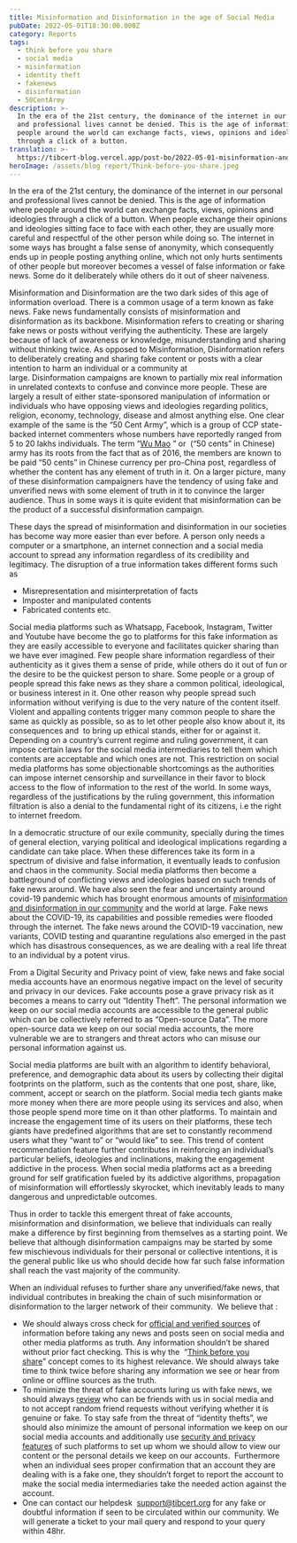 ```yaml
---
title: Misinformation and Disinformation in the age of Social Media
pubDate: 2022-05-01T18:30:00.000Z
category: Reports
tags:
  - think before you share
  - social media
  - misinformation
  - identity theft
  - fakenews
  - disinformation
  - 50CentArmy
description: >-
  In the era of the 21st century, the dominance of the internet in our personal
  and professional lives cannot be denied. This is the age of information where
  people around the world can exchange facts, views, opinions and ideologies
  through a click of a button. 
translation: >-
  https://tibcert-blog.vercel.app/post-bo/2022-05-01-misinformation-and-disinformation-in-the-age-of-social-media-bo/ 
heroImage: /assets/blog report/Think-before-you-share.jpeg
---
```


In the era of the 21st century, the dominance of the internet in our personal and professional lives cannot be denied. This is the age of information where people around the world can exchange facts, views, opinions and ideologies through a click of a button. When people exchange their opinions and ideologies sitting face to face with each other, they are usually more careful and respectful of the other person while doing so. The internet in some ways has brought a false sense of anonymity, which consequently ends up in people posting anything online, which not only hurts sentiments of other people but moreover becomes a vessel of false information or fake news. Some do it deliberately while others do it out of sheer naiveness. 

Misinformation and Disinformation are the two dark sides of this age of information overload. There is a common usage of a term known as fake news. Fake news fundamentally consists of misinformation and disinformation as its backbone. Misinformation refers to creating or sharing fake news or posts without verifying the authenticity. These are largely because of lack of awareness or knowledge, misunderstanding and sharing without thinking twice. As opposed to Misinformation, Disinformation refers to deliberately creating and sharing fake content or posts with a clear intention to harm an individual or a community at large. Disinformation campaigns are known to partially mix real information in unrelated contexts to confuse and convince more people. These are largely a result of either state-sponsored manipulation of information or individuals who have opposing views and ideologies regarding politics, religion, economy, technology, disease and almost anything else. One clear example of the same is the “50 Cent Army”, which is a group of CCP state-backed internet commenters whose numbers have reportedly ranged from 5 to 20 lakhs individuals. The term “[Wu Mao](https://www.voanews.com/a/who-is-that-chinese-troll/3540663.html) ” or  (“50 cents” in Chinese) army has its roots from the fact that as of 2016, the members are known to be paid “50 cents” in Chinese currency per pro-China post, regardless of whether the content has any element of truth in it. On a larger picture, many of these disinformation campaigners have the tendency of using fake and unverified news with some element of truth in it to convince the larger audience. Thus in some ways it is quite evident that misinformation can be the product of a successful disinformation campaign.

These days the spread of misinformation and disinformation in our societies has become way more easier than ever before. A person only needs a computer or a smartphone, an internet connection and a social media account to spread any information regardless of its credibility and legitimacy. The disruption of a true information takes different forms such as 

* Misrepresentation and misinterpretation of facts
* Imposter and manipulated contents
* Fabricated contents etc.

Social media platforms such as Whatsapp, Facebook, Instagram, Twitter and Youtube have become the go to platforms for this fake information as they are easily accessible to everyone and facilitates quicker sharing than we have ever imagined. Few people share information regardless of their authenticity as it gives them a sense of pride, while others do it out of fun or the desire to be the quickest person to share. Some people or a group of people spread this fake news as they share a common political, ideological, or business interest in it. One other reason why people spread such information without verifying is due to the very nature of the content itself. Violent and appalling contents trigger many common people to share the same as quickly as possible, so as to let other people also know about it, its consequences and  to bring up ethical stands, either for or against it. Depending on a country’s current regime and ruling government, it can impose certain laws for the social media intermediaries to tell them which contents are acceptable and which ones are not. This restriction on social media platforms has some objectionable shortcomings as the authorities can impose internet censorship and surveillance in their favor to block access to the flow of information to the rest of the world. In some ways, regardless of the justifications by the ruling government, this information filtration is also a denial to the fundamental right of its citizens, i.e the right to internet freedom.

In a democratic structure of our exile community, specially during the times of general election, varying political and ideological implications regarding a candidate can take place. When these differences take its form in a spectrum of divisive and false information, it eventually leads to confusion and chaos in the community. Social media platforms then become a battleground of conflicting views and ideologies based on such trends of fake news around. We have also seen the fear and uncertainty around covid-19 pandemic which has brought enormous amounts of [misinformation and disinformation in our community](https://learn.tibcert.org/category/disinfo-misinfo/) and the world at large. Fake news about the COVID-19, its capabilities and possible remedies were flooded through the internet. The fake news around the COVID-19 vaccination, new variants, COVID testing and quarantine regulations also emerged in the past which has disastrous consequences, as we are dealing with a real life threat to an individual by a potent virus.

From a Digital Security and Privacy point of view, fake news and fake social media accounts have an enormous negative impact on the level of security and privacy in our devices. Fake accounts pose a grave privacy risk as it becomes a means to carry out “Identity Theft”. The personal information we keep on our social media accounts are accessible to the general public which can be collectively referred to as “Open-source Data”. The more open-source data we keep on our social media accounts, the more vulnerable we are to strangers and threat actors who can misuse our personal information against us. 

Social media platforms are built with an algorithm to identify behavioral, preference, and demographic data about its users by collecting their digital footprints on the platform, such as the contents that one post, share, like, comment, accept or search on the platform. Social media tech giants make more money when there are more people using its services and also, when those people spend more time on it than other platforms. To maintain and increase the engagement time of its users on their platforms, these tech giants have predefined algorithms that are set to constantly recommend users what they “want to” or “would like” to see. This trend of content recommendation feature further contributes in reinforcing an individual’s particular beliefs, ideologies and inclinations, making the engagement addictive in the process. When social media platforms act as a breeding ground for self gratification fueled by its addictive algorithms, propagation of misinformation will effortlessly skyrocket, which inevitably leads to many dangerous and unpredictable outcomes. 

Thus in order to tackle this emergent threat of fake accounts, misinformation and disinformation, we believe that individuals can really make a difference by first beginning from themselves as a starting point. We believe that although disinformation campaigns may be started by some few mischievous individuals for their personal or collective intentions, it is the general public like us who should decide how far such false information shall reach the vast majority of the community. 

When an individual refuses to further share any unverified/fake news, that individual contributes in breaking the chain of such misinformation or disinformation to the larger network of their community.  We believe that :

* We should always cross check for [official and verified sources](https://learn.tibcert.org/category/disinfo-misinfo/) of information before taking any news and posts seen on social media and other media platforms as truth. Any information shouldn’t be shared without prior fact checking. This is why the  “[Think before you share](https://tibetaction.net/digitalsecurity/stay-formidable-online/)” concept comes to its highest relevance. We should always take time to think twice before sharing any information we see or hear from online or offline sources as the truth.
* To minimize the threat of fake accounts luring us with fake news, we should always [review](https://learn.tibcert.org/knowledge-base/how-do-we-know-if-the-facebook-account-is-fake/) who can be friends with us in social media and to not accept random friend requests without verifying whether it is genuine or fake. To stay safe from the threat of “identity thefts”, we should also minimize the amount of personal information we keep on our social media accounts and additionally use [security and privacy features](https://learn.tibcert.org/knowledge-base/best-practices-to-protect-your-privacy-and-stay-secure-on-facebook/) of such platforms to set up whom we should allow to view our content or the personal details we keep on our accounts.  Furthermore when an individual sees proper confirmation that an account they are dealing with is a fake one, they shouldn’t forget to report the account to make the social media intermediaries take the needed action against the account.
* One can contact our helpdesk  [support@tibcert.org](mailto:support@tibcert.org) for any fake or doubtful information if seen to be circulated within our community. We will generate a ticket to your mail query and respond to your query within 48hr.
